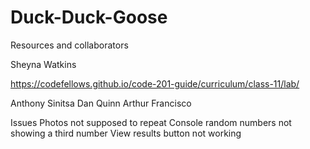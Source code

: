 # Duck-Duck-Goose

Resources and collaborators

Sheyna Watkins

https://codefellows.github.io/code-201-guide/curriculum/class-11/lab/

Anthony Sinitsa
Dan Quinn
Arthur Francisco


Issues
Photos not supposed to repeat
Console random numbers not showing a third number
View results button not working
